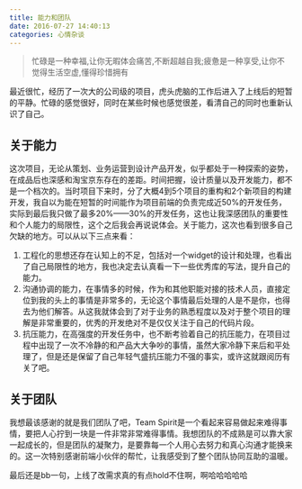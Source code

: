 ```yaml
---
title: 能力和团队
date: 2016-07-27 14:40:13
categories: 心情杂谈
---
```


> 忙碌是一种幸福,让你无暇体会痛苦,不断超越自我;疲惫是一种享受,让你不觉得生活空虚,懂得珍惜拥有

<!-- more -->

最近很忙，经历了一次大的公司级的项目，虎头虎脑的工作后进入了上线后的短暂的平静。忙碌的感觉很好，同时在某些时候也感觉很差，看清自己的同时也重新认识了自己。

## 关于能力 ##
这次项目，无论从策划、业务运营到设计产品开发，似乎都处于一种探索的姿势，在成品后也深感和淘宝京东存在的差距。时间把握，设计质量以及开发能力，都不是一个档次的。当时项目下来时，分了大概4到5个项目的重构和2个新项目的构建开发，我自以为能在短暂的时间能作为项目前端的负责完成近50%的开发任务，实际到最后我只做了最多20%——30%的开发任务，这也让我深感团队的重要性和个人能力的局限性，这个之后我会再说说体会。关于能力，这次也看到很多自己欠缺的地方。可以从以下三点来看：


1. 工程化的思想还存在认知上的不足，包括对一个widget的设计和处理，也看出了自己局限性的地方，我也决定去认真看一下一些优秀库的写法，提升自己的能力。
2. 沟通协调的能力，在事情多的时候，作为和其他职能对接的技术人员，直接定位到我的头上的事情是非常多的，无论这个事情最后处理的人是不是你，也得去为他们解答。从这我就体会到了对于业务的熟悉程度以及对于整个项目的理解是非常重要的，优秀的开发绝对不是仅仅关注于自己的代码片段。
3. 抗压能力，在高强度的开发任务中，也不断考验着自己的抗压能力，在项目过程中出现了一次不冷静的和产品大大争吵的事情，虽然大家冷静下来后和平处理了，但是还是保留了自己年轻气盛抗压能力不强的事实，或许这就跟阅历有关了吧。

## 关于团队 ##
我想最该感谢的就是我们团队了吧，Team Spirit是一个看起来容易做起来难得事情，要把人心拧到一块是一件非常非常难得事情。我想团队的不成熟是可以靠大家一起成长的，但是团队的凝聚力，是要靠每一个人用心去努力和真心沟通才能换来的。这一次特别感谢前端小伙伴的帮忙，让我感受到了整个团队协同互助的温暖。

最后还是bb一句，上线了改需求真的有点hold不住啊，啊哈哈哈哈哈